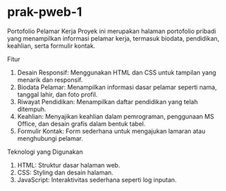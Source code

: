 # prak-pweb-1
Portofolio Pelamar Kerja
Proyek ini merupakan halaman portofolio pribadi yang menampilkan informasi pelamar kerja, termasuk biodata, pendidikan, keahlian, serta formulir kontak.

Fitur
1. Desain Responsif: Menggunakan HTML dan CSS untuk tampilan yang menarik dan responsif.
2. Biodata Pelamar: Menampilkan informasi dasar pelamar seperti nama, tanggal lahir, dan foto profil.
3. Riwayat Pendidikan: Menampilkan daftar pendidikan yang telah ditempuh.
4. Keahlian: Menyajikan keahlian dalam pemrograman, penggunaan MS Office, dan desain grafis dalam bentuk tabel.
5. Formulir Kontak: Form sederhana untuk mengajukan lamaran atau menghubungi pelamar.

Teknologi yang Digunakan
1. HTML: Struktur dasar halaman web.
2. CSS: Styling dan desain halaman.
3. JavaScript: Interaktivitas sederhana seperti log inputan.
